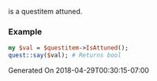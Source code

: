 is a questitem attuned.
### Example

```perl
my $val = $questitem->IsAttuned();
quest::say($val); # Returns bool
```


Generated On 2018-04-29T00:30:15-07:00